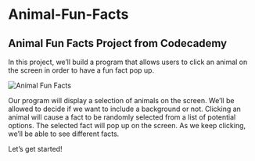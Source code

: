 # Animal-Fun-Facts
## Animal Fun Facts Project from Codecademy

In this project, we’ll build a program that allows users to click an animal on the screen in order to have a fun fact pop up.

![Animal Fun Facts](https://content.codecademy.com/courses/React/react_jsx_project_preview.gif)

Our program will display a selection of animals on the screen. We’ll be allowed to decide if we want to include a background or not. Clicking an animal will cause a fact to be randomly selected from a list of potential options. The selected fact will pop up on the screen. As we keep clicking, we’ll be able to see different facts.

Let’s get started!

